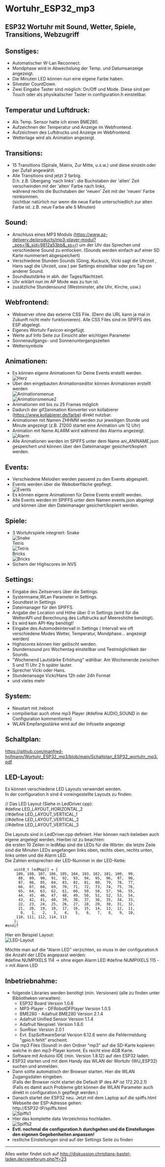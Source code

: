 # Wortuhr_ESP32_mp3
ESP32 Wortuhr mit Sound, Wetter, Spiele, Transitions, Webzugriff  
-----------------------------------------------------------------

## Sonstiges:  
* Automatischer W-Lan Reconnect.  
* Mondphase wird in Abwechslung der Temp. und Datumsanzeige angezeigt.  
* Die Minuten LED können nun eine eigene Farbe haben.  
* Silvester CountDown.  
* Zwei Eingabe Taster sind möglich: On/Off und Mode. 
  Diese sind per Touch oder als physikalischer Taster in configuration.h einstellbar.  


## Temperatur und Luftdruck:  
* Als Temp. Sensor hatte ich einen BME280.  
* Aufzeichnen der Temperatur und Anzeige im Webfrontend.  
* Aufzeichnen des Luftdrucks und Anzeige im Webfrontend.   
* Wetterlage wird als Animation angezeigt.  


## Transitions:  
* 15 Transitions (Spirale, Matrix, Zur Mitte, u.s.w.) und diese einzeln oder per Zufall angewählt.   
* Alle Transitions sind jetzt 2 farbig.  
  D.h. z.B. Übergang 'nach links': die Buchstaben der 'alten' Zeit verschwinden mit der 'alten' Farbe nach links,  
  während rechts die Buchstaben der 'neuen' Zeit mit der 'neuen' Farbe reinkommen.  
  (sichtbar natürlich nur wenn die neue Farbe unterschiedlich zur alten Farbe ist. z.B. neue Farbe alle 5 Minuten)  


## Sound:   
* Anschluss eines MP3 Moduls (https://www.az-delivery.de/products/mp3-player-modul?_pos=1&_sid=9812a53bb&_ss=r) um der Uhr das Sprechen und verschiedene Sound zu entlocken. (Sounds werden einfach auf einer SD Karte nummeriert abgespeichert)  
* Verschiedene Stunden Sounds (Gong, Kuckuck, Vicki sagt die Uhrzeit , Hans sagt die Uhrzeit, usw.) per Settings einstellbar oder pro Tag ein anderer Sound.  
* Soundlautstärke in abh. der Tages/Nachtzeit.  
* Uhr erklärt nun im AP Mode was zu tun ist.  
* zusätzliche Stundensound (Westminster, alte Uhr, Kirche, usw.)  


## Webfrontend:   
* Webserver ohne das externe CSS File. (Denn die URL kann ja mal in Zukunft nicht mehr funktionieren). Alle CSS Files sind im SPIFFS des ESP abgelegt.  
* Eigenes Wortuhr Favicon eingefügt.  
* Werte auf Info Seite zur Einsicht aller wichtigen Parameter   
* Sonnenaufgangs- und Sonnenuntergangszeiten  
* Wettersymbole  


## Animationen:  
* Es können eigene Animationen für Deine Events erstellt werden.  
![Herz](https://github.com/manfred-hofmann/Wortuhr_ESP32_mp3/blob/main/pic/HERZ.gif "Herz")  
* Über den eingebauten Animationseditor können Animationen erstellt werden  
![Animationsmenue](https://github.com/manfred-hofmann/Wortuhr_ESP32_mp3/blob/main/pic/Animationsmenue.jpg "Animationsmenue")  
![Animationsmenue2](https://github.com/manfred-hofmann/Wortuhr_ESP32_mp3/blob/main/pic/Animationsmenue2.jpg "Animationsmenue2")  
* Animationen mit bis zu 25 Frames möglich  
* Dadurch der gif2animation Konverter von kollabierer (https://www.kollabierer.de/farbe) direkt nutzbar.   
* Animationen mit Namen ZHHMM werden zur jeweiligen Stunde und Minute angezeigt (z.B. Z1200 startet eine Animation um 12 Uhr)  
* Animation mit Name ALARM wird während des Alarms angezeigt.  
![Alarm](https://github.com/manfred-hofmann/Wortuhr_ESP32_mp3/blob/main/pic/ALARM.gif "Alarm")   
* Alle Animationen werden im SPIFFS unter dem Name ani_ANINAME.json gespeichert und können über den Dateimanager gesichert/kopiert werden.  


## Events:   
* Verschiedene Melodien werden passend zu den Events abgespielt.  
* Events werden über die Weboberfläche gepflegt.  
![Events](https://github.com/manfred-hofmann/Wortuhr_ESP32_mp3/blob/main/pic/Events.jpg "Events") 
* Es können eigene Animationen für Deine Events erstellt werden.  
* Alle Events werden im SPIFFS unter dem Namen events.json abgelegt und können über den Dateimanager gesichert/kopiert werden.  


## Spiele:  
* 3 Wortuhrspiele integriert: 
Snake   
![Snake](https://github.com/manfred-hofmann/Wortuhr_ESP32_mp3/blob/main/pic/snake.gif "Snake")  
Tetris  
![Tetris](https://github.com/manfred-hofmann/Wortuhr_ESP32_mp3/blob/main/pic/tetris.gif "Tetris")  
Bricks  
![Bricks](https://github.com/manfred-hofmann/Wortuhr_ESP32_mp3/blob/main/pic/bricks.gif "Bricks")  
* Sichern der Highscores im NVS  


## Settings:  
* Eingabe des Zeitservers über die Settings.  
* Systemname,WLan Parameter in Settings.  
* Soundtest in Settings  
* Dateimanager für den SPIFFS.  
* Angabe der Location und Höhe über 0 in Settings (wird für die WetterAPI und Berechnung des Luftdrucks auf Meereshöhe benötigt).  
* Es wird kein API-Key benötigt!  
* Eingabe des Automodeintervall in Settings  ( Intervall wie oft verschiedene Modes Wetter, Temperatur, Mondphase... angezeigt werden)  
* Highscores können hier gelöscht werden.  
* Stundensound pro Wochentag einstellbar und Testmöglichkeit der Sounds.  
* "Wochenend Lautstärke Erhöhung" wählbar. Am Wochenende zwischen 5 und 11 Uhr 2 h später lauter.  
* Sprecher Vicki oder Hans.  
* Stundenansage Vicki/Hans 12h oder 24h Format  
* und vieles mehr  


## System:  
* Neustart mit <UHR-IP>/reboot  
* compilierbar auch ohne mp3 Player (#define AUDIO_SOUND in der Configuration kommentieren)    
* WLAN Empfangsstärke wird auf der Infoseite angezeigt  

## Schaltplan:
https://github.com/manfred-hofmann/Wortuhr_ESP32_mp3/blob/main/Schaltplan_ESP32_wortuhr_mp3.pdf  

## LED-Layout: 
Es können verschiedene LED Layouts verwendet werden.  
In der configuration.h sind 4 voreingestellte Layouts zu finden:  

// Das LED Layout (Siehe in LedDriver.cpp):  
#define LED_LAYOUT_HORIZONTAL_2  
//#define LED_LAYOUT_VERTICAL_1  
//#define LED_LAYOUT_VERTICAL_2  
//#define LED_LAYOUT_VERTICAL_3  

Die Layouts sind in LedDriver.cpp  definiert.
Hier können nach belieben auch eigene angelegt werden.
Hierbei ist zu beachten:  
die ersten 10 Zeilen in ledMap sind die LEDs für die Wörter.
die letzte Zeile sind die Minuten LEDs angefangen links oben, rechts oben, rechts unten, links unten und die Alarm LED.  
Die Zahlen entsprechen der LED-Nummer in der LED-Kette:   
```#ifdef LED_LAYOUT_HORIZONTAL_2  
    uint8_t ledMap[] = {  
     109, 108, 107, 106, 105, 104, 103, 102, 101, 100,  99,
      88,  89,  90,  91,  92,  93,  94,  95,  96,  97,  98,
      87,  86,  85,  84,  83,  82,  81,  80,  79,  78,  77,
      66,  67,  68,  69,  70,  71,  72,  73,  74,  75,  76,
      65,  64,  63,  62,  61,  60,  59,  58,  57,  56,  55,
      44,  45,  46,  47,  48,  49,  50,  51,  52,  53,  54,
      43,  42,  41,  40,  39,  38,  37,  36,  35,  34,  33,
      22,  23,  24,  25,  26,  27,  28,  29,  30,  31,  32,
      21,  20,  19,  18,  17,  16,  15,  14,  13,  12,  11,
       0,   1,   2,   3,   4,   5,   6,   7,   8,   9,  10,
     110, 111, 112, 114, 113
    };
#endif
```

Hier ein Beispiel Layout:  
![LED-Layout](https://github.com/manfred-hofmann/Wortuhr_ESP32_mp3/blob/main/pic/LED-Beispiel-Layout.jpg "LED-Layout")   

Möchte man auf die "Alarm LED" verzichten, so muss in der configuration.h die Anzahl der LEDs angepasst werden:  
#define NUMPIXELS 114 -> ohne eigen Alarm LED
#define NUMPIXELS 115 -> mit Alarm LED


## Inbetriebnahme:  
* folgende Libraries werden benötigt (min. Versionen) (alle zu finden unter Bibliotheken verwalten):  
    * ESP32 Board Version 1.0.6  
	* MP3-Player - DFRobotDFPlayer Version 1.0.5  
	* BME280 - Adafruit BME280 Version 2.1.4  
	* Adafruit Unified Sensor Version 1.1.4  
	* Adafruit Neopixel: Version 1.8.0  
	* SunRise: Version 2.0.1  
	* Evt. EspSoftwareSerial Version 6.12.6 wenn die Fehlermeldung "gpio.h fehlt" erscheint.
* Die mp3 Files (Sound) in den Ordner "mp3" auf die SD-Karte kopieren welche in den mp3-Player kommt. Es reicht eine 4GB Karte.
* Software mit Arduino IDE (min. Version 1.8.12) auf den ESP32 laden.  
* ESP32 starten und mit dem Handy das WLAN der Wortuhr (WU_ESP32) suchen und anmelden.  
* Dann sollte automatisch der Browser starten. Hier die WLAN Zugangsdaten eingeben.  
(Falls der Browser nicht startet die Default IP des AP ist 172.20.2.1)  
(Falls es damit auch Probleme gibt können die WLAN Parameter auch direkt in configuration.h gepflegt werden.)  
* Danach startet der ESP32 neu. Jetzt mit dem Laptop auf die spiffs.html Webseite der ESP-Adresse gehen:  
    http://ESP32-IP/spiffs.html  
![Spiffs1](https://github.com/manfred-hofmann/Wortuhr_ESP32_mp3/blob/main/pic/spiffs1.JPG "Spiffs1")
* Hier das komplette data Verzeichniss hochladen.  
![Spiffs2](https://github.com/manfred-hofmann/Wortuhr_ESP32_mp3/blob/main/pic/spiffs2.JPG "Spiffs2")
* __Evtl. nochmal die configuration.h durchgehen und die Einstellungen den eigenen Gegebenheiten anpassen!__   
* restliche Einstellungen sind auf der Settings Seite zu finden  

-----

Alles weiter findet sich auf http://diskussion.christians-bastel-laden.de/viewforum.php?f=23  

